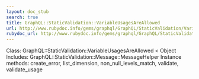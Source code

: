 ```yaml
---
layout: doc_stub
search: true
title: GraphQL::StaticValidation::VariableUsagesAreAllowed
url: http://www.rubydoc.info/gems/graphql/GraphQL/StaticValidation/VariableUsagesAreAllowed
rubydoc_url: http://www.rubydoc.info/gems/graphql/GraphQL/StaticValidation/VariableUsagesAreAllowed
---
```


Class: GraphQL::StaticValidation::VariableUsagesAreAllowed < Object
Includes:
GraphQL::StaticValidation::Message::MessageHelper
Instance methods:
create_error, list_dimension, non_null_levels_match, validate,
validate_usage

